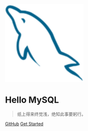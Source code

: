 <!-- _coverpage.md -->

<img src="_media/mysql_plain_logo_icon_146414.png" alt="logo" style="zoom: 200%;" />

# **Hello  MySQL**

> 纸上得来终觉浅，绝知此事要躬行。

[GitHub](https://github.com/ixfosa)
[Get Started](notes/01-MySQL介绍和安装)

